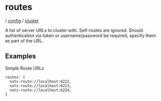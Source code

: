 # routes

/ [config](/ref/config/index.md) / [cluster](/ref/config/config/cluster/index.md) 

A list of server URLs to cluster with. Self-routes are ignored. Should authentication via token or username/password
be required, specify them as part of the URL.

## Examples

Simple Route URLs
```
routes: [
  nats-route://localhost:6222,
  nats-route://localhost:6223,
  nats-route://localhost:6224,
]

```

